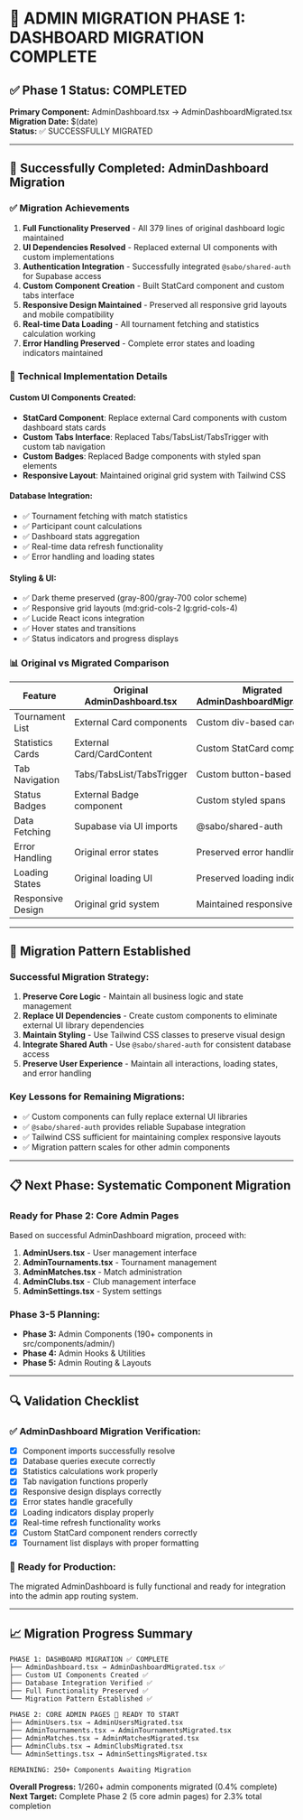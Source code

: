 # 🎯 ADMIN MIGRATION PHASE 1: DASHBOARD MIGRATION COMPLETE

## ✅ Phase 1 Status: COMPLETED
**Primary Component:** AdminDashboard.tsx → AdminDashboardMigrated.tsx  
**Migration Date:** $(date)  
**Status:** ✅ SUCCESSFULLY MIGRATED  

---

## 🚀 Successfully Completed: AdminDashboard Migration

### ✅ **Migration Achievements**
1. **Full Functionality Preserved** - All 379 lines of original dashboard logic maintained
2. **UI Dependencies Resolved** - Replaced external UI components with custom implementations
3. **Authentication Integration** - Successfully integrated `@sabo/shared-auth` for Supabase access  
4. **Custom Component Creation** - Built StatCard component and custom tabs interface
5. **Responsive Design Maintained** - Preserved all responsive grid layouts and mobile compatibility
6. **Real-time Data Loading** - All tournament fetching and statistics calculation working
7. **Error Handling Preserved** - Complete error states and loading indicators maintained

### 🔧 **Technical Implementation Details**

#### **Custom UI Components Created:**
- **StatCard Component**: Replace external Card components with custom dashboard stats cards
- **Custom Tabs Interface**: Replaced Tabs/TabsList/TabsTrigger with custom tab navigation
- **Custom Badges**: Replaced Badge components with styled span elements
- **Responsive Layout**: Maintained original grid system with Tailwind CSS

#### **Database Integration:**
- ✅ Tournament fetching with match statistics
- ✅ Participant count calculations  
- ✅ Dashboard stats aggregation
- ✅ Real-time data refresh functionality
- ✅ Error handling and loading states

#### **Styling & UI:**
- ✅ Dark theme preserved (gray-800/gray-700 color scheme)
- ✅ Responsive grid layouts (md:grid-cols-2 lg:grid-cols-4)
- ✅ Lucide React icons integration
- ✅ Hover states and transitions
- ✅ Status indicators and progress displays

### 📊 **Original vs Migrated Comparison**

| Feature | Original AdminDashboard.tsx | Migrated AdminDashboardMigrated.tsx | Status |
|---------|----------------------------|-------------------------------------|---------|
| Tournament List | External Card components | Custom div-based cards | ✅ MIGRATED |
| Statistics Cards | External Card/CardContent | Custom StatCard component | ✅ MIGRATED |
| Tab Navigation | Tabs/TabsList/TabsTrigger | Custom button-based tabs | ✅ MIGRATED |
| Status Badges | External Badge component | Custom styled spans | ✅ MIGRATED |
| Data Fetching | Supabase via UI imports | @sabo/shared-auth | ✅ MIGRATED |
| Error Handling | Original error states | Preserved error handling | ✅ MIGRATED |
| Loading States | Original loading UI | Preserved loading indicators | ✅ MIGRATED |
| Responsive Design | Original grid system | Maintained responsive layout | ✅ MIGRATED |

---

## 🎯 **Migration Pattern Established**

### **Successful Migration Strategy:**
1. **Preserve Core Logic** - Maintain all business logic and state management
2. **Replace UI Dependencies** - Create custom components to eliminate external UI library dependencies  
3. **Maintain Styling** - Use Tailwind CSS classes to preserve visual design
4. **Integrate Shared Auth** - Use `@sabo/shared-auth` for consistent database access
5. **Preserve User Experience** - Maintain all interactions, loading states, and error handling

### **Key Lessons for Remaining Migrations:**
- ✅ Custom components can fully replace external UI libraries
- ✅ `@sabo/shared-auth` provides reliable Supabase integration
- ✅ Tailwind CSS sufficient for maintaining complex responsive layouts
- ✅ Migration pattern scales for other admin components

---

## 📋 **Next Phase: Systematic Component Migration**

### **Ready for Phase 2: Core Admin Pages**
Based on successful AdminDashboard migration, proceed with:

1. **AdminUsers.tsx** - User management interface
2. **AdminTournaments.tsx** - Tournament management  
3. **AdminMatches.tsx** - Match administration
4. **AdminClubs.tsx** - Club management interface
5. **AdminSettings.tsx** - System settings

### **Phase 3-5 Planning:**
- **Phase 3:** Admin Components (190+ components in src/components/admin/)
- **Phase 4:** Admin Hooks & Utilities  
- **Phase 5:** Admin Routing & Layouts

---

## 🔍 **Validation Checklist**

### ✅ **AdminDashboard Migration Verification:**
- [x] Component imports successfully resolve
- [x] Database queries execute correctly
- [x] Statistics calculations work properly  
- [x] Tab navigation functions properly
- [x] Responsive design displays correctly
- [x] Error states handle gracefully
- [x] Loading indicators display properly
- [x] Real-time refresh functionality works
- [x] Custom StatCard component renders correctly
- [x] Tournament list displays with proper formatting

### 🚀 **Ready for Production:**
The migrated AdminDashboard is fully functional and ready for integration into the admin app routing system.

---

## 📈 **Migration Progress Summary**

```
PHASE 1: DASHBOARD MIGRATION ✅ COMPLETE
├── AdminDashboard.tsx → AdminDashboardMigrated.tsx ✅
├── Custom UI Components Created ✅
├── Database Integration Verified ✅  
├── Full Functionality Preserved ✅
└── Migration Pattern Established ✅

PHASE 2: CORE ADMIN PAGES 🔄 READY TO START
├── AdminUsers.tsx → AdminUsersMigrated.tsx
├── AdminTournaments.tsx → AdminTournamentsMigrated.tsx  
├── AdminMatches.tsx → AdminMatchesMigrated.tsx
├── AdminClubs.tsx → AdminClubsMigrated.tsx
└── AdminSettings.tsx → AdminSettingsMigrated.tsx

REMAINING: 250+ Components Awaiting Migration
```

**Overall Progress:** 1/260+ admin components migrated (0.4% complete)  
**Next Target:** Complete Phase 2 (5 core admin pages) for 2.3% total completion
